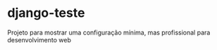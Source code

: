 # django-teste
Projeto para mostrar uma configuração mínima, mas profissional para desenvolvimento web
